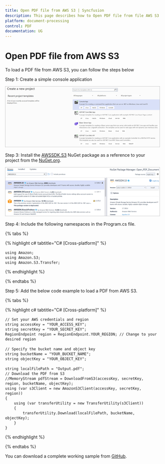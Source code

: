 ```yaml
---
title: Open PDF file from AWS S3 | Syncfusion
description: This page describes how to Open PDF file from file AWS S3 in C#  using Syncfusion .NET PDF library.
platform: document-processing
control: PDF
documentation: UG
---
```

# Open PDF file from AWS S3

To load a PDF file from AWS S3, you can follow the steps below


Step 1: Create a simple console application

![Project configuration window](Open-PDF-Images/Console-Application.png)

Step 3: Install the [AWSSDK.S3](https://www.nuget.org/packages/AWSSDK.S3) NuGet package as a reference to your project from the [NuGet.org](https://www.nuget.org/).

![NuGet package installation](Open-PDF-Images/AWSSDK.S3-nuget.png)


Step 4: Include the following namespaces in the Program.cs file.

{% tabs %}

{% highlight c# tabtitle="C# [Cross-platform]" %}

    using Amazon;
    using Amazon.S3;
    using Amazon.S3.Transfer;

{% endhighlight %}

{% endtabs %}


Step 5: Add the below code example to load a PDF from AWS S3.

{% tabs %}

{% highlight c# tabtitle="C# [Cross-platform]" %}

    // Set your AWS credentials and region
    string accessKey = "YOUR_ACCESS_KEY";
    string secretKey = "YOUR_SECRET_KEY";
    RegionEndpoint region = RegionEndpoint.YOUR_REGION; // Change to your desired region

    // Specify the bucket name and object key
    string bucketName = "YOUR_BUCKET_NAME";
    string objectKey = "YOUR_OBJECT_KEY"; 

    string localFilePath = "Output.pdf";
    // Download the PDF from S3
    //MemoryStream pdfStream = DownloadFromS3(accessKey, secretKey, region, bucketName, objectKey);
    using (var s3Client = new AmazonS3Client(accessKey, secretKey, region))
    {
        using (var transferUtility = new TransferUtility(s3Client))
        {   
            transferUtility.Download(localFilePath, bucketName, objectKey);
        }
    }

{% endhighlight %}

{% endtabs %}

You can download a complete working sample from [GitHub](https://github.com/SyncfusionExamples/PDF-Examples/tree/master/Open-PDF-file/To%20AWS%20S3).
